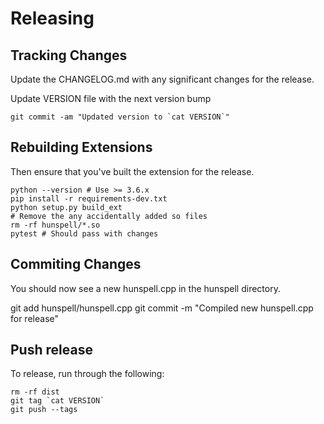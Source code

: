 # Releasing

## Tracking Changes

Update the CHANGELOG.md with any significant changes for the release.

Update VERSION file with the next version bump

    git commit -am "Updated version to `cat VERSION`"

## Rebuilding Extensions

Then ensure that you've built the extension for the release.

    python --version # Use >= 3.6.x
    pip install -r requirements-dev.txt
    python setup.py build_ext
    # Remove the any accidentally added so files
    rm -rf hunspell/*.so
    pytest # Should pass with changes

## Commiting Changes

You should now see a new hunspell.cpp in the hunspell directory.

   git add hunspell/hunspell.cpp
   git commit -m "Compiled new hunspell.cpp for release"


## Push release

To release, run through the following:

    rm -rf dist
    git tag `cat VERSION`
    git push --tags
